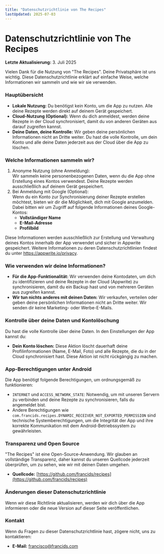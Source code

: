 ```yaml
---
title: "Datenschutzrichtlinie von The Recipes"
lastUpdated: 2025-07-03
---
```


# **Datenschutzrichtlinie von The Recipes**

**Letzte Aktualisierung:** 3. Juli 2025

Vielen Dank für die Nutzung von "The Recipes". Deine Privatsphäre ist uns wichtig. Diese Datenschutzrichtlinie erklärt auf einfache Weise, welche Informationen wir sammeln und wie wir sie verwenden.

### **Hauptübersicht**

- **Lokale Nutzung:** Du benötigst kein Konto, um die App zu nutzen. Alle deine Rezepte werden direkt auf deinem Gerät gespeichert.
- **Cloud-Nutzung (Optional):** Wenn du dich anmeldest, werden deine Rezepte in der Cloud synchronisiert, damit du von anderen Geräten aus darauf zugreifen kannst.
- **Deine Daten, deine Kontrolle:** Wir geben deine persönlichen Informationen nicht an Dritte weiter. Du hast die volle Kontrolle, um dein Konto und alle deine Daten jederzeit aus der Cloud über die App zu löschen.

### **Welche Informationen sammeln wir?**

1. Anonyme Nutzung (ohne Anmeldung):  
   Wir sammeln keine personenbezogenen Daten, wenn du die App ohne Erstellung eines Kontos verwendest. Deine Rezepte werden ausschließlich auf deinem Gerät gespeichert.
2. Bei Anmeldung mit Google (Optional):  
   Wenn du ein Konto zur Synchronisierung deiner Rezepte erstellen möchtest, bieten wir dir die Möglichkeit, dich mit Google anzumelden. Dabei bitten wir um Zugriff auf folgende Informationen deines Google-Kontos:
   - **Vollständiger Name**
   - **E-Mail-Adresse**
   - **Profilbild**

Diese Informationen werden ausschließlich zur Erstellung und Verwaltung deines Kontos innerhalb der App verwendet und sicher in Appwrite gespeichert. Weitere Informationen zu deren Datenschutzrichtlinien findest du unter https://appwrite.io/privacy.

### **Wie verwenden wir deine Informationen?**

- **Für die App-Funktionalität:** Wir verwenden deine Kontodaten, um dich zu identifizieren und deine Rezepte in der Cloud (Appwrite) zu synchronisieren, damit du ein Backup hast und von mehreren Geräten aus zugreifen kannst.
- **Wir tun nichts anderes mit deinen Daten:** Wir verkaufen, verteilen oder geben deine persönlichen Informationen nicht an Dritte weiter. Wir senden dir keine Marketing- oder Werbe-E-Mails.

### **Kontrolle über deine Daten und Kontolöschung**

Du hast die volle Kontrolle über deine Daten. In den Einstellungen der App kannst du:

- **Dein Konto löschen:** Diese Aktion löscht dauerhaft deine Profilinformationen (Name, E-Mail, Foto) und alle Rezepte, die du in der Cloud synchronisiert hast. Diese Aktion ist nicht rückgängig zu machen.

### **App-Berechtigungen unter Android**

Die App benötigt folgende Berechtigungen, um ordnungsgemäß zu funktionieren:

- `INTERNET` und `ACCESS_NETWORK_STATE`: Notwendig, um mit unseren Servern zu verbinden und deine Rezepte zu synchronisieren, falls du angemeldet bist.
- Andere Berechtigungen wie `com.francids.recipes.DYNAMIC_RECEIVER_NOT_EXPORTED_PERMISSION` sind technische Systemberechtigungen, um die Integrität der App und ihre korrekte Kommunikation mit dem Android-Betriebssystem zu gewährleisten.

### **Transparenz und Open Source**

"The Recipes" ist eine Open-Source-Anwendung. Wir glauben an vollständige Transparenz, daher kannst du unseren Quellcode jederzeit überprüfen, um zu sehen, wie wir mit deinen Daten umgehen.

- **Quellcode:** [https://github.com/francids/recipes](https://github.com/francids/recipes)

### **Änderungen dieser Datenschutzrichtlinie**

Wenn wir diese Richtlinie aktualisieren, werden wir dich über die App informieren oder die neue Version auf dieser Seite veröffentlichen.

### **Kontakt**

Wenn du Fragen zu dieser Datenschutzrichtlinie hast, zögere nicht, uns zu kontaktieren:

- **E-Mail:** francisco@francids.com
